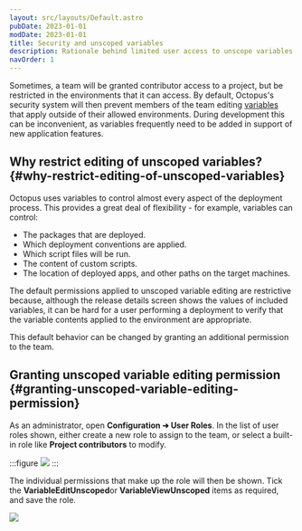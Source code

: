 ```yaml
---
layout: src/layouts/Default.astro
pubDate: 2023-01-01
modDate: 2023-01-01
title: Security and unscoped variables
description: Rationale behind limited user access to unscope variables if their access is restricted to specific environments.
navOrder: 1
---
```


Sometimes, a team will be granted contributor access to a project, but be restricted in the environments that it can access. By default, Octopus's security system will then prevent members of the team editing [variables](/docs/projects/variables) that apply outside of their allowed environments. During development this can be inconvenient, as variables frequently need to be added in support of new application features.

## Why restrict editing of unscoped variables? {#why-restrict-editing-of-unscoped-variables}

Octopus uses variables to control almost every aspect of the deployment process. This provides a great deal of flexibility - for example, variables can control:

- The packages that are deployed.
- Which deployment conventions are applied.
- Which script files will be run.
- The content of custom scripts.
- The location of deployed apps, and other paths on the target machines.

The default permissions applied to unscoped variable editing are restrictive because, although the release details screen shows the values of included variables, it can be hard for a user performing a deployment to verify that the variable contents applied to the environment are appropriate.

This default behavior can be changed by granting an additional permission to the team.

## Granting unscoped variable editing permission {#granting-unscoped-variable-editing-permission}

As an administrator, open **Configuration ➜ User Roles**. In the list of user roles shown, either create a new role to assign to the team, or select a built-in role like **Project contributors** to modify.

:::figure
![](/docs/security/users-and-teams/images/3277947.png)
:::

The individual permissions that make up the role will then be shown. Tick the **VariableEditUnscoped**or **VariableViewUnscoped** items as required, and save the role.

![](/docs/security/users-and-teams/images/3277946.png)
